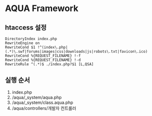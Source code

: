 # AQUA Framework
## htaccess 설정
```
DirectoryIndex index.php
RewriteEngine on                       
RewriteCond $1 !^(index\.php|(.*)\.swf|forums|images|css|downloads|js|robots\.txt|favicon\.ico)
RewriteCond %{REQUEST_FILENAME} !-f
RewriteCond %{REQUEST_FILENAME} !-d
RewriteRule ^(.*)$ ./index.php?$1 [L,QSA] 
```
## 실행 순서
1. index.php
2. /aqua/_system/aqua.php 
3. /aqua/_system/class.aqua.php 
4. /aqua/controllers/개발자 컨트롤러
